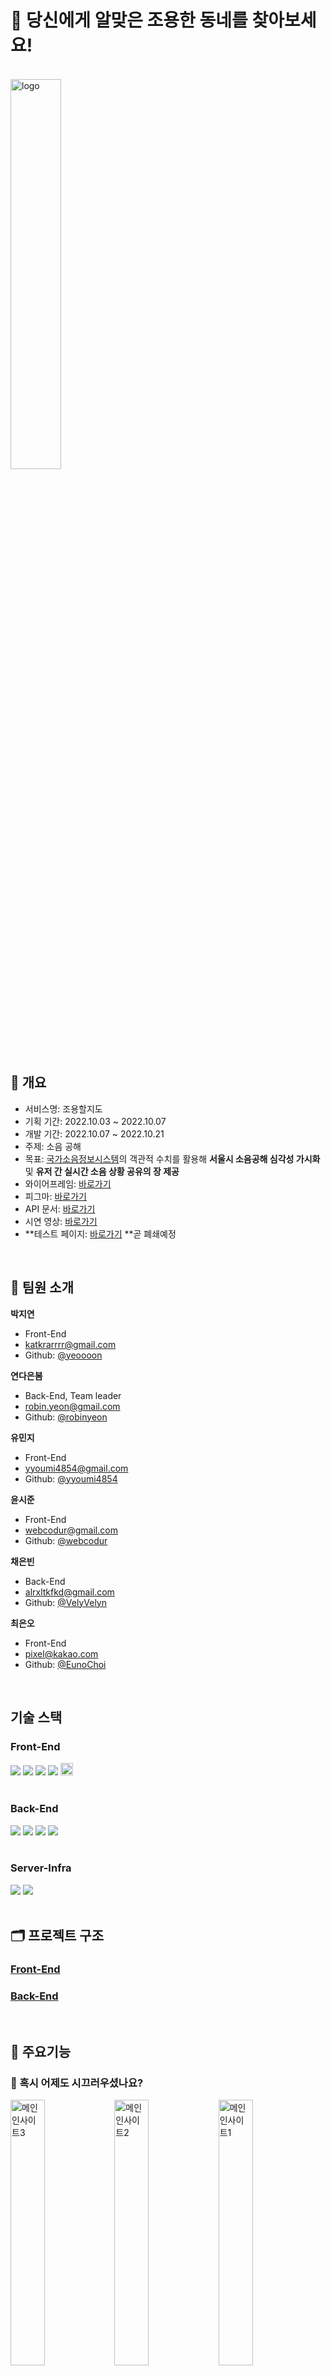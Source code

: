 # 🔕 당신에게 알맞은 조용한 동네를 찾아보세요!

<br/>

<img src="https://user-images.githubusercontent.com/85475577/196641841-5b755230-8325-4e40-a66d-d29b054b06e2.svg" alt="logo" width="40%" />

<br/>

## 📄 개요

- 서비스명: 조용할지도
- 기획 기간: 2022.10.03 ~ 2022.10.07
- 개발 기간: 2022.10.07 ~ 2022.10.21
- 주제: 소음 공해
- 목표: [국가소음정보시스템](https://www.noiseinfo.or.kr/index.jsp)의 객관적 수치를 활용해 **서울시 소음공해 심각성 가시화** 및 **유저 간 실시간 소음 상황 공유의 장 제공**
- 와이어프레임: [바로가기](https://www.figma.com/file/m4VqBI1b4S61yvxDkiIqlA?embed_host=notion&kind=&node-id=0%3A1&viewer=1)
- 피그마: [바로가기](https://www.figma.com/file/btoerqTuIEYfmXFYmkRDni/Untitled?node-id=0%3A1)
- API 문서: [바로가기](https://docs.google.com/spreadsheets/d/1SAP_Yc2HSR3E3hdOgMTEE_jvnj4RDiVaQQbsuSi8bhg/edit#gid=0)
- 시연 영상: [바로가기](https://youtu.be/CxRCw6PmpO4)
- **테스트 페이지: [바로가기](http://kdt-ai5-team04.elicecoding.com/) **곧 폐쇄예정

<br/>

## 🫶 팀원 소개

**박지연**

- Front-End
- katkrarrrr@gmail.com
- Github: [@yeoooon](https://github.com/yeoooon)

**연다은봄**

- Back-End, Team leader
- robin.yeon@gmail.com
- Github: [@robinyeon](https://github.com/robinyeon)

**유민지**

- Front-End
- yyoumi4854@gmail.com
- Github: [@yyoumi4854](https://github.com/yyoumi4854)

**윤시준**

- Front-End
- webcodur@gmail.com
- Github: [@webcodur](https://github.com/webcodur)

**채은빈**

- Back-End
- alrxltkfkd@gmail.com
- Github: [@VelyVelyn](https://github.com/VelyVelyn)

**최은오**

- Front-End
- pixel@kakao.com
- Github: [@EunoChoi](https://github.com/EunoChoi)

<br/>

## 기술 스택

### Front-End

<div>
<img src="https://img.shields.io/badge/HTML5-E34F26?style=flat-square&logo=HTML5&logoColor=white"/>
<img src="https://img.shields.io/badge/CSS3-1572B6?style=flat-square&logo=CSS3&logoColor=white"/>
<img src="https://img.shields.io/badge/JavaScript-F7DF1E?style=flat-square&logo=JavaScript&logoColor=white"/>
<img src="https://img.shields.io/badge/React-61DAFB?style=flat-square&logo=React&logoColor=white"/>
<img src="https://img.shields.io/badge/Next-black?style=for-the-badge&logo=next.js&logoColor=white" height="20px">
</div>
<br />

### Back-End

<div>
<img src="https://img.shields.io/badge/JavaScript-F7DF1E?style=flat-square&logo=JavaScript&logoColor=white"/>
<img src="https://img.shields.io/badge/Node.js-339933?style=flat-square&logo=Node.js&logoColor=white"/>
<img src="https://img.shields.io/badge/Express-000000?style=flat-square&logo=express&logoColor=white"/>
<img src="https://img.shields.io/badge/mongoDB-47A248?style=flat-square&logo=mongoDB&logoColor=white"/>
</div>

<br />

### Server-Infra

<div>
<img src="https://img.shields.io/badge/Nginx-009639?style=flat-square&logo=nginx&logoColor=white"/>
<img src="https://img.shields.io/badge/pm2-2B037A?style=flat-square&logo=pm2&logoColor=white"/>
</div>
<br />

## 🗂 프로젝트 구조

### [Front-End](https://github.com/robinyeon/joyonghaljido/tree/main/front#%EC%A1%B0%EC%9A%A9%ED%95%A0%EC%A7%80%EB%8F%84-%ED%94%84%EB%A1%A0%ED%8A%B8%EC%97%94%EB%93%9C)

### [Back-End](https://github.com/robinyeon/joyonghaljido/tree/main/back#%ED%8C%8C%EC%9D%BC-%EA%B5%AC%EC%A1%B0-%EC%84%A4%EB%AA%85)

<br />

## 🔎 주요기능

### 🏰 혹시 어제도 시끄러우셨나요?

<img src="https://user-images.githubusercontent.com/85475577/196637727-8fa5aa3e-50ca-46f6-b4c5-028c54ea75c4.png" alt="메인인사이트3" width="33%" /><img src="https://user-images.githubusercontent.com/85475577/196637718-f4bfcaff-d19b-46d1-9ab6-2f490d8bf0cf.png" alt="메인인사이트2" width="33%" /><img src="https://user-images.githubusercontent.com/85475577/196637711-3937fc30-20a7-4c95-abc5-f79f5fba63c9.png" alt="메인인사이트1" width="33%" />

- WHO, UNEA는 미세먼지 다음으로 건강을 위협하는 환경요인으로 **소음 공해**를 뽑았어요.
- 메인 화면에서는 소음 공해를, 특히 **서울특별시의 상황**을 그래프들로 보여줘서 그 심각성을 강조하고 있어요.

<br/>

### 🗺️ 소음 시각화 지도

![서울시지도화면](https://user-images.githubusercontent.com/85475577/196633061-b1a0b169-e68e-4e6e-9eb2-1a24078f6038.png)

#### 서울특별시 전체 지도를 통해 소음과 민원 발생량을 파악할 수 있어요.

- 데시벨과 민원 건수에 따라 **빨간색, 파란색** 지도로 표현돼요.
- **명도**에 따라 소음 및 민원 발생량을 한번에 파악할 수 있어요.
- 좌측 목록을 통해 **수치순, 글자순**으로 자치구별 소음 데시벨과 민원 건수를 확인해보세요!

<br/>

![구진입화면](https://user-images.githubusercontent.com/85475577/197387580-7516287e-fc9b-4807-9af4-5d0538b49d9c.png)

#### 궁금한 자치구를 클릭하면 해당 구의 지도를 확인할 수 있어요.

- 소음 정보를 알고 싶은 자치구를 클릭하면 **해당 구의 지도**가 나와요.
- 왼쪽 목록에서,
  1.  해당 자치구에 적힌 **전체 리뷰와 개수**를 확인할 수 있어요.
  2.  해당 구가 어느정도 시끄러운지 **평균 소음을 색깔 이모지**로 쉽게 확인 가능해요.
  3.  `🙂좋음 😐보통 🙁나쁨` 각 단계 별 소음리뷰도 **필터링**해서 확인할 수 있어요.

<br/>

![핀클릭시화면](https://user-images.githubusercontent.com/85475577/196635019-fb82eb80-daaa-42be-a649-79e45c712f70.png)

#### 📌 소음 정보를 알려주는 핀과 마커

- 📍 핀 : [국가에서 선정한 소음 측정지점](https://www.noiseinfo.or.kr/)을 바탕으로 소음 정보를 알기 쉽게 설명해 놓았어요.
  1. 소음 정도에 따라 귀여운 **이모지 색깔**이 달라서 어느 정도의 소음인지 파악할 수 있어요.
  2. 핀을 클릭하면,
     a. 해당 측정지점의 **평균 소음도**와 그 데시벨이 끼치는 **영향**을 확인 할 수 있어요.
     b. 시간대별 소음 수치를 보여주는 **그래프**로 어느 시간이 가장 시끄러운지 체크해보세요.
- 🟢 마커 : 해당 동의 사람들이 직접 들려주는 소음 리뷰를 볼 수 있어요.
  1. 주민들이 느낀 소음을 이모지로 나타내어 상단에 요약해 놓았어요.
  2. 누구나 소음 리뷰 등록이 가능해요. 내가 사는 지역의 소음 리뷰를 적어볼까요?

<br/>

### ✏️ 소음 정보를 공유하는 리뷰 게시판

**빠르고 간단하게 소음 리뷰를 작성**할 수 있도록 로그인이 필요하지 않은, **비밀번호**만을 이용한 익명 게시판을 만들어봤어요.

![리뷰작성화면](https://user-images.githubusercontent.com/85475577/197387560-c3cdd37f-e886-43f2-b8ab-919fcbcb94f6.png)

#### 소음 리뷰 작성

- 리뷰를 작성하기 위해선 **비밀번호**를 입력해야해요.
- 무분별한 리뷰 포스팅을 막기 위해 **IP 계정 당 20초에 리뷰 1개**만 작성하도록 되어있어요.

#### 소음 리뷰 조회

- 조회 시 리뷰 게시물 **10개씩 조회**가 가능해요.
- 유저들이 평가한 소음 정도에 따라 리뷰를 **필터링**하여 조회할 수 있어요.

#### 소음 리뷰 수정, 삭제

- 리뷰를 수정하거나 삭제하려면 생성했을 때 만든 비밀번호를 입력해야 해요.

<br />

## 🏁 테스트 방법

---

1. 해당 프로젝트를 clone 합니다.

   ```
   git clone https://github.com/robinyeon/joyonghaljido.git
   ```

2. 프로젝트 실행에 필요한 패키지를 설치합니다.

   ```
   cd front
   npm install

   cd back
   npm install
   ```

3. MongoDB를 연결합니다.

   ```
   1. back 폴더의 initData를 확인합니다.
   2. gus.json : 모든 자치구의 GeoJSON을 담고 있습니다.
     - `gus` 컬렉션을 생성해 임포트 합니다.
   3. dongs.json: 모든 행정동의 정보를 담고 있습니다.
     - `dongs` 컬렉션을 생성해 임포트 합니다.
   4. pins.json: 모든 측정지점(핀)의 정보를 담고 있습니다.
     - `pins` 컬렉션을 생성해 임포트 합니다.
   5. `reviews` 컬렉션을 생성하여 리뷰 CRUD를 확인합니다.
   ```

4. 프론트엔드와 백엔드를 실행합니다.

   ```
   cd front
   npm run dev

   cd back
   npm start
   ```
